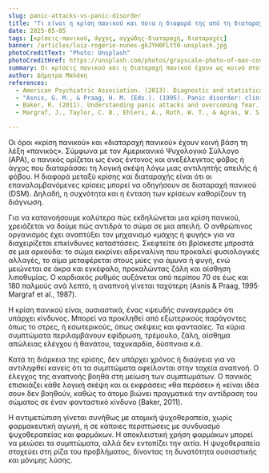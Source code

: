 ```yaml
---
slug: panic-attacks-vs-panic-disorder
title: "Τι είναι η κρίση πανικού και ποια η διαφορά της από τη διαταραχή πανικού"
date: 2025-05-05
tags: [κρίσεις-πανικού, άγχος, αγχώδης-διαταραχή, διαταραχές]
banner: /articles/luiz-rogerio-nunes-gkJYH0FLtt0-unsplash.jpg
photoCreditText: "Photo: Unsplash"
photoCreditHref: https://unsplash.com/photos/grayscale-photo-of-man-covering-his-face-with-his-hand-gkJYH0FLtt0
summary: Οι κρίσεις πανικού και η διαταραχή πανικού έχουν ως κοινό στοιχείο τον “πανικό” – έναν έντονο, ανεξέλεγκτο φόβο που διαταράσσει τη λογική σκέψη. Μια μεμονωμένη κρίση πανικού μπορεί να εμφανιστεί ξαφνικά, αλλά η επαναλαμβανόμενη εμφάνιση επεισοδίων μπορεί να εξελιχθεί σε διαταραχή πανικού. Οι κρίσεις πανικού προκύπτουν όταν ενεργοποιείται η αντίδραση “μάχης ή φυγής” του οργανισμού χωρίς πραγματικό κίνδυνο, πλημμυρίζοντας το σώμα με αδρεναλίνη και προκαλώντας συμπτώματα όπως ζάλη, ταχυκαρδία, δύσπνοια, τρέμουλο, εφίδρωση και φόβο απώλειας ελέγχου. Κατά τη διάρκεια μιας κρίσης, η λογική σκέψη θολώνει και οι διαβεβαιώσεις δεν είναι αποτελεσματικές. Η αποτελεσματική θεραπεία περιλαμβάνει συχνά ψυχοθεραπεία για την αντιμετώπιση των αιτιών, μερικές φορές σε συνδυασμό με φαρμακευτική αγωγή, αλλά η θεραπεία από μόνη της μπορεί να προσφέρει βαθύτερες, πιο μόνιμες λύσεις.
author: Δήμητρα Μαλάκη
references: 
  - American Psychiatric Association. (2013). Diagnostic and statistical manual of mental disorders, (5th ed.). Washington, DC.
  - "Asnis, G. M., & Praag, H. M. (Eds.). (1995). Panic disorder: clinical, biological, and treatment aspects. Wiley."
  - Baker, R. (2011). Understanding panic attacks and overcoming fear. Lion Books.
  - Margraf, J., Taylor, C. B., Ehlers, A., Roth, W. T., & Agras, W. S. (1987). Panic attacks in the natural environment. Journal of Nervous and Mental Disease.

---
```


Οι όροι «κρίση πανικού» και «διαταραχή πανικού» έχουν κοινή βάση τη λέξη «πανικός». Σύμφωνα με τον Αμερικανικό Ψυχολογικό Σύλλογο (APA), ο πανικός ορίζεται ως ένας έντονος και ανεξέλεγκτος φόβος ή άγχος που διαταράσσει τη λογική σκέψη λόγω μιας αντιληπτής απειλής ή φόβου. Η διαφορά μεταξύ κρίσης και διαταραχής είναι ότι οι επαναλαμβανόμενες κρίσεις μπορεί να οδηγήσουν σε διαταραχή πανικού (DSM). Δηλαδή, η συχνότητα και η ένταση των κρίσεων καθορίζουν τη διάγνωση.

Για να κατανοήσουμε καλύτερα πώς εκδηλώνεται μια κρίση πανικού, χρειάζεται να δούμε πώς αντιδρά το σώμα σε μια απειλή. Ο ανθρώπινος οργανισμός έχει αναπτύξει τον μηχανισμό «μάχης ή φυγής» για να διαχειρίζεται επικίνδυνες καταστάσεις. Σκεφτείτε ότι βρίσκεστε μπροστά σε μια αρκούδα: το σώμα εκκρίνει αδρεναλίνη που προκαλεί φυσιολογικές αλλαγές, το αίμα μεταφέρεται στους μύες για άμυνα ή φυγή, ενώ μειώνεται σε άκρα και εγκέφαλο, προκαλώντας ζάλη και αίσθηση λιποθυμίας. Ο καρδιακός ρυθμός αυξάνεται από περίπου 70 σε έως και 180 παλμούς ανά λεπτό, η αναπνοή γίνεται ταχύτερη (Asnis & Praag, 1995· Margraf et al., 1987).

Η κρίση πανικού είναι, ουσιαστικά, ένας «ψευδής συναγερμός» ότι υπάρχει κίνδυνος. Μπορεί να προκληθεί από εξωτερικούς παράγοντες όπως το στρες, ή εσωτερικούς, όπως σκέψεις και φαντασίες. Τα κύρια συμπτώματα περιλαμβάνουν εφίδρωση, τρέμουλο, ζάλη, αίσθημα απώλειας ελέγχου ή θανάτου, ταχυκαρδία, δύσπνοια κ.ά.

Κατά τη διάρκεια της κρίσης, δεν υπάρχει χρόνος ή διαύγεια για να αντιληφθεί κανείς ότι τα συμπτώματα οφείλονται στην ταχεία αναπνοή. Ο έλεγχος της αναπνοής βοηθά στη μείωση των συμπτωμάτων. Ο πανικός επισκιάζει κάθε λογική σκέψη και οι εκφράσεις «θα περάσει» ή «είναι ιδέα σου» δεν βοηθούν, καθώς το άτομο βιώνει πραγματικά την αντίδραση του σώματος σε έναν φανταστικό κίνδυνο (Baker, 2011).

Η αντιμετώπιση γίνεται συνήθως με ατομική ψυχοθεραπεία, χωρίς φαρμακευτική αγωγή, ή σε κάποιες περιπτώσεις με συνδυασμό ψυχοθεραπείας και φαρμάκων. Η αποκλειστική χρήση φαρμάκων μπορεί να μειώσει τα συμπτώματα, αλλά δεν εντοπίζει την αιτία. Η ψυχοθεραπεία στοχεύει στη ρίζα του προβλήματος, δίνοντας τη δυνατότητα ουσιαστικής και μόνιμης λύσης.